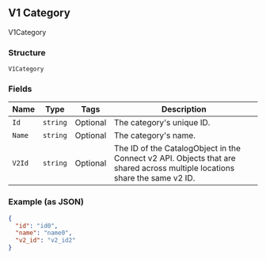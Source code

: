 ## V1 Category

V1Category

### Structure

`V1Category`

### Fields

| Name | Type | Tags | Description |
|  --- | --- | --- | --- |
| `Id` | `string` | Optional | The category's unique ID. |
| `Name` | `string` | Optional | The category's name. |
| `V2Id` | `string` | Optional | The ID of the CatalogObject in the Connect v2 API. Objects that are shared across multiple locations share the same v2 ID. |

### Example (as JSON)

```json
{
  "id": "id0",
  "name": "name0",
  "v2_id": "v2_id2"
}
```

